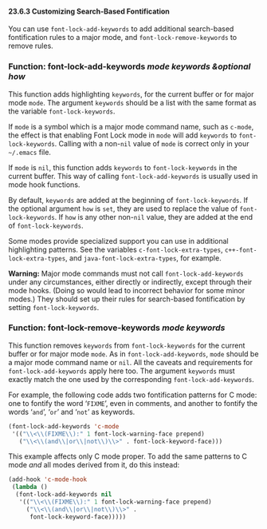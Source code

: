 

#### 23.6.3 Customizing Search-Based Fontification

You can use `font-lock-add-keywords` to add additional search-based fontification rules to a major mode, and `font-lock-remove-keywords` to remove rules.

### Function: **font-lock-add-keywords** *mode keywords \&optional how*

This function adds highlighting `keywords`, for the current buffer or for major mode `mode`. The argument `keywords` should be a list with the same format as the variable `font-lock-keywords`.

If `mode` is a symbol which is a major mode command name, such as `c-mode`, the effect is that enabling Font Lock mode in `mode` will add `keywords` to `font-lock-keywords`. Calling with a non-`nil` value of `mode` is correct only in your `~/.emacs` file.

If `mode` is `nil`, this function adds `keywords` to `font-lock-keywords` in the current buffer. This way of calling `font-lock-add-keywords` is usually used in mode hook functions.

By default, `keywords` are added at the beginning of `font-lock-keywords`. If the optional argument `how` is `set`, they are used to replace the value of `font-lock-keywords`. If `how` is any other non-`nil` value, they are added at the end of `font-lock-keywords`.

Some modes provide specialized support you can use in additional highlighting patterns. See the variables `c-font-lock-extra-types`, `c++-font-lock-extra-types`, and `java-font-lock-extra-types`, for example.

**Warning:** Major mode commands must not call `font-lock-add-keywords` under any circumstances, either directly or indirectly, except through their mode hooks. (Doing so would lead to incorrect behavior for some minor modes.) They should set up their rules for search-based fontification by setting `font-lock-keywords`.

### Function: **font-lock-remove-keywords** *mode keywords*

This function removes `keywords` from `font-lock-keywords` for the current buffer or for major mode `mode`. As in `font-lock-add-keywords`, `mode` should be a major mode command name or `nil`. All the caveats and requirements for `font-lock-add-keywords` apply here too. The argument `keywords` must exactly match the one used by the corresponding `font-lock-add-keywords`.

For example, the following code adds two fontification patterns for C mode: one to fontify the word ‘`FIXME`’, even in comments, and another to fontify the words ‘`and`’, ‘`or`’ and ‘`not`’ as keywords.

```lisp
(font-lock-add-keywords 'c-mode
 '(("\\<\\(FIXME\\):" 1 font-lock-warning-face prepend)
   ("\\<\\(and\\|or\\|not\\)\\>" . font-lock-keyword-face)))
```

This example affects only C mode proper. To add the same patterns to C mode *and* all modes derived from it, do this instead:

```lisp
(add-hook 'c-mode-hook
 (lambda ()
  (font-lock-add-keywords nil
   '(("\\<\\(FIXME\\):" 1 font-lock-warning-face prepend)
     ("\\<\\(and\\|or\\|not\\)\\>" .
      font-lock-keyword-face)))))
```
